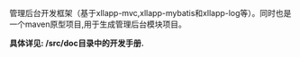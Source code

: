 <p>管理后台开发框架（基于xllapp-mvc,xllapp-mybatis和xllapp-log等）。同时也是一个maven原型项目,用于生成管理后台模块项目。</p>

<B>具体详见: /src/doc目录中的开发手册.</B>